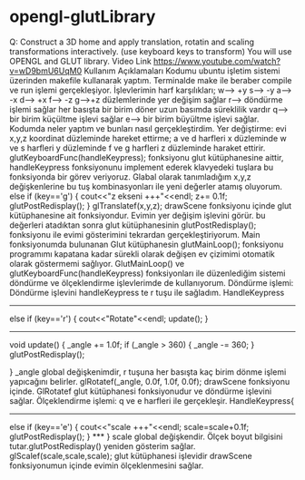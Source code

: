 # opengl-glutLibrary


Q: Construct a 3D home and apply translation, rotatin and scaling transformations interactively. (use keyboard keys to transform)
You will use OPENGL and GLUT library.
Video Link https://www.youtube.com/watch?v=wD9bmU6UqM0
Kullanım Açıklamaları 
Kodumu ubuntu işletim sistemi üzerinden makefile kullanarak yaptım. Terminalde make ile beraber compile ve run işlemi gerçekleşiyor.
İşlevlerimin harf karşılıkları; w--> +y
s--> -y a--> -x d--> +x f--> -z
g-->+z düzlemlerinde yer değişim sağlar
r--> döndürme işlemi sağlar her basışta bir birim döner uzun basımda süreklilik vardır q--> bir birim küçültme işlevi sağlar e--> bir birim büyültme işlevi sağlar.
Kodumda neler yaptım ve bunları nasıl gerçekleştirdim.
Yer değiştirme: evi x,y,z koordinat düzleminde hareket ettirme; a ve d harfleri x düzleminde w ve s harfleri y düzleminde f ve g harfleri z düzleminde haraket ettirir.
 glutKeyboardFunc(handleKeypress); fonksiyonu glut kütüphanesine aittir, handleKeypress fonksiyonunu implement ederek klavyedeki tuşlara bu fonksiyonda bir görev veriyoruz. Glabal olarak tanımladığım x,y,z değişkenlerine bu tuş kombinasyonları ile yeni değerler atamış oluyorum.
 else if (key=='g') {
        cout<<"z ekseni +++"<<endl;          z+= 0.1f;
         glutPostRedisplay();
    }
glTranslatef(x,y,z); drawScene fonksiyonu içinde glut kütüphanesine ait fonksiyondur.
Evimin yer değişim işlevini görür. bu değerleri atadıktan sonra glut kütüphanesinin glutPostRedisplay(); fonksiyonu ile evimi gösterimini tekrardan gerçekleştiriyorum.
Main fonksiyonumda bulunanan Glut kütüphanesin glutMainLoop(); fonksiyonu programımı kapatana kadar sürekli olarak değişen ev çizimimi otomatik olarak göstermemi sağlıyor.
GlutMainLoop() ve glutKeyboardFunc(handleKeypress) fonksiyonları ile düzenlediğim sistemi  döndürme  ve ölçeklendirme işlevlerimde de kullanıyorum.
Döndürme işlemi:
Döndürme işlevini handleKeypress te r tuşu ile sağladım.
HandleKeypress
***
else if (key=='r') {         cout<<"Rotate"<<endl;
         update();
    }
***
void update() {     _angle += 1.0f;     if (_angle > 360) {
        _angle -= 360;
    }
    glutPostRedisplay();
    
}
_angle global değişkenimdir, r tuşuna her basışta kaç birim dönme işlemi yapıcağını belirler.
 glRotatef(_angle, 0.0f, 1.0f, 0.0f); drawScene fonksiyonu içinde.  GlRotatef glut kütüphanesi fonksiyonudur ve döndürme işlevini sağlar.
Ölçeklendirme işlemi: q ve  e harfleri ile gerçekleşir.
 HandleKeypress{
***
else if (key=='e') {         cout<<"scale +++"<<endl;
       scale=scale+0.1f;
         glutPostRedisplay();
    }
*** }
scale global değişkendir. Ölçek boyut bilgisini tutar.glutPostRedisplay() yeniden gösterim sağlar. glScalef(scale,scale,scale); glut kütüphanesi işlevidir drawScene fonksiyonumun içinde evimin ölçeklenmesini sağlar.
